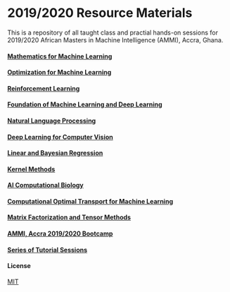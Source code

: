 # 2019/2020 Resource Materials
This is a repository of all taught class and practial hands-on sessions for 2019/2020 African Masters in Machine Intelligence (AMMI), Accra, Ghana.

#### [Mathematics for Machine Learning](https://github.com/wallmosh/AMMI_Ghana_Lecture_Sessions_2020)

#### [Optimization for Machine Learning](https://github.com/wallmosh/AMMI_Ghana_Lecture_Sessions_2020)

#### [Reinforcement Learning](https://github.com/wallmosh/AMMI_Ghana_Lecture_Sessions_2020/tree/master/Reinforcement_Learning)

#### [Foundation of Machine Learning and Deep Learning](https://github.com/wallmosh/AMMI_Ghana_Lecture_Sessions_2020/tree/master/Foundation_Of_Machine_Learning)

#### [Natural Language Processing](https://github.com/wallmosh/AMMI_Ghana_Lecture_Sessions_2020/tree/master/Natural_Language_Processing)

#### [Deep Learning for Computer Vision](https://github.com/wallmosh/AMMI_Ghana_Lecture_Sessions_2020/tree/master/Deep_Computer_Vision)

#### [Linear and Bayesian Regression](https://github.com/wallmosh/AMMI_Ghana_Lecture_Sessions_2020/tree/master/Linear_Regression)

#### [Kernel Methods](https://github.com/wallmosh/AMMI_Ghana_Lecture_Sessions_2020/tree/master/Kernel_Methods)

#### [AI Computational Biology](https://github.com/wallmosh/AMMI_Ghana_Lecture_Sessions_2020/tree/master/AI_Computational_Biology)

#### [Computational Optimal Transport for Machine Learning](https://github.com/wallmosh/AMMI_Ghana_Lecture_Sessions_2020/tree/master/Computational_Optimal_Transport)

#### [Matrix Factorization and Tensor Methods ](https://github.com/wallmosh/AMMI_Ghana_Lecture_Sessions_2020/tree/master/Matrix_Factorization_Tensor_Methods)

#### [AMMI, Accra 2019/2020 Bootcamp](https://github.com/wallmosh/AMMI_Bootcamp)

#### [Series of Tutorial Sessions](https://github.com/wallmosh/AMMI_Ghana_Lecture_Sessions_2020/tree/master/Tutorial_Sessions)

#### License
[MIT](https://choosealicense.com/licenses/mit/)